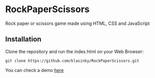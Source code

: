 # RockPaperScissors
Rock paper or scissors game made using HTML, CSS and JavaScript

## Installation

Clone the repository and run the index.html on your Web Browser:

```
git clone https://github.com/klasinky/RockPaperScissors.git
```

You can check a demo [here](https://klasinky.github.io/RockPaperScissors/)
